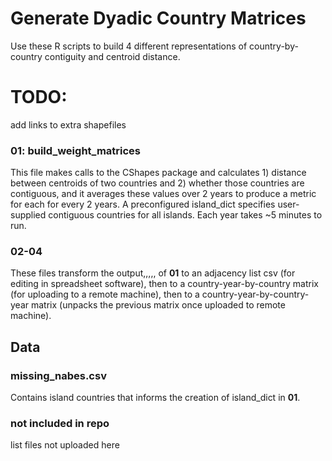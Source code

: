 # Generate Dyadic Country Matrices

Use these R scripts to build 4 different representations of country-by-country contiguity and centroid distance. 

# TODO:
add links to extra shapefiles

### 01: build_weight_matrices

This file makes calls to the CShapes package and calculates 1) distance between centroids of two countries and 2) whether those countries are contiguous, and it averages these values over 2 years to produce a metric for each for every 2 years. A preconfigured island_dict specifies user-supplied contiguous countries for all islands. Each year takes ~5 minutes to run. 

### 02-04

These files transform the output,,,,, of **01** to an adjacency list csv (for editing in spreadsheet software), then to a country-year-by-country matrix (for uploading to a remote machine), then to a country-year-by-country-year matrix (unpacks the previous matrix once uploaded to remote machine).

## Data

### missing_nabes.csv 
Contains island countries that informs the creation of island_dict in **01**.

### not included in repo

list files not uploaded here
